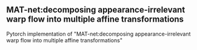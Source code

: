 ## MAT-net:decomposing appearance-irrelevant warp flow into multiple affine transformations
Pytorch implementation of "MAT-net:decomposing appearance-irrelevant warp flow into multiple affine transformations"
